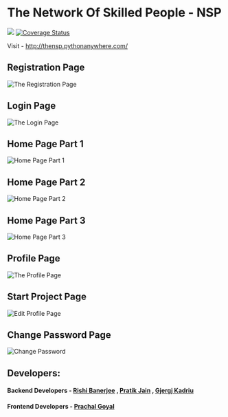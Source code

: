 # The Network Of Skilled People - NSP
<img src="https://travis-ci.com/NSP-Community/NSP.svg?branch=master">  <a href='https://coveralls.io/github/NSP-Community/NSP?branch=master'><img src='https://coveralls.io/repos/github/NSP-Community/NSP/badge.svg?branch=master' alt='Coverage Status' /></a>


Visit - http://thensp.pythonanywhere.com/

## Registration Page
![The Registration Page](https://i.imgur.com/S3qYQxv.jpg)

## Login Page
![The Login Page](https://i.imgur.com/lSky9uy.jpg)

## Home Page Part 1
![Home Page Part 1](https://i.imgur.com/IX9xsXz.jpg)

## Home Page Part 2
![Home Page Part 2](https://i.imgur.com/gQt5lho.jpg)

## Home Page Part 3
![Home Page Part 3](https://i.imgur.com/SFmL81J.jpg)

## Profile Page 
![The Profile Page](https://i.imgur.com/agKJpHR.jpg)

## Start Project Page
![Edit Profile Page](https://i.imgur.com/lmOrIwY.jpg)

## Change Password Page
![Change Password](https://i.imgur.com/CBat1bD.jpg)

## Developers:
#### Backend Developers - <a href="https://github.com/rshrc">Rishi Banerjee</a> , <a href="https://github.com/pratikjain04">Pratik Jain</a> , <a href="https://github.com/gjergjk71">Gjergj Kadriu</a>
#### Frontend Developers - <a href="https://github.com/prachalgoyal03">Prachal Goyal</a>

